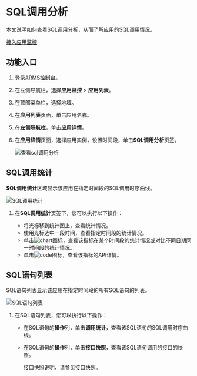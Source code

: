 # SQL调用分析

本文说明如何查看SQL调用分析，从而了解应用的SQL调用情况。

[接入应用监控](/cn.zh-CN/应用监控/接入应用监控/应用监控接入概述.md)

## 功能入口

1.  登录[ARMS控制台](https://arms.console.aliyun.com/#/home)。

2.  在左侧导航栏，选择**应用监控** \> **应用列表**。

3.  在顶部菜单栏，选择地域。

4.  在**应用列表**页面，单击应用名称。

5.  在**左侧导航栏**，单击**应用详情**。

6.  在**应用详情**页面，选择应用实例，设置时间段，单击**SQL调用分析**页签。

    ![查看sql调用分析](https://static-aliyun-doc.oss-accelerate.aliyuncs.com/assets/img/zh-CN/0443191161/p230688.png)


## SQL调用统计

**SQL调用统计**区域显示该应用在指定时间段的SQL调用时序曲线。

![SQL调用统计](https://static-aliyun-doc.oss-accelerate.aliyuncs.com/assets/img/zh-CN/0443191161/p232883.png)

1.  在**SQL调用统计**页签下，您可以执行以下操作：

    -   将光标移到统计图上，查看统计情况。
    -   使用光标选中一段时间，查看指定时间段的统计情况。
    -   单击![chart](https://static-aliyun-doc.oss-accelerate.aliyuncs.com/assets/img/zh-CN/9617031161/p230753.png)图标，查看该指标在某个时间段的统计情况或对比不同日期同一时间段的统计情况。
    -   单击![code](https://static-aliyun-doc.oss-accelerate.aliyuncs.com/assets/img/zh-CN/7567031161/p230759.png)图标，查看该指标的API详情。

## SQL语句列表

SQL语句列表显示该应用在指定时间段的所有SQL语句的列表。

![SQL语句列表](https://static-aliyun-doc.oss-accelerate.aliyuncs.com/assets/img/zh-CN/0443191161/p235824.png)

1.  在SQL语句列表，您可以执行以下操作：

    -   在SQL语句的**操作**列，单击**调用统计**，查看该SQL语句的SQL调用时序曲线。
    -   在SQL语句的**操作**列，单击**接口快照**，查看该SQL语句调用的接口的快照。

        接口快照说明，请参见[接口快照](/cn.zh-CN/应用监控/控制台功能/应用详情/接口快照.md)。


